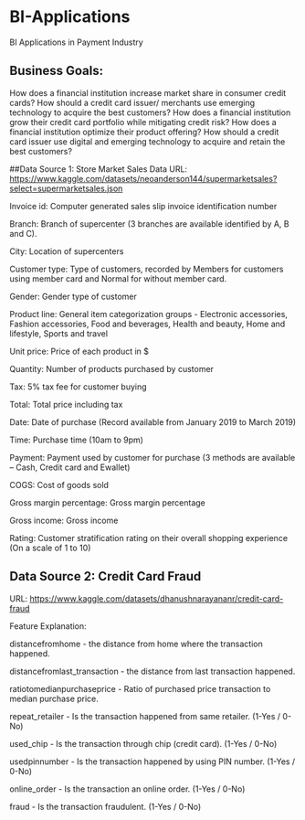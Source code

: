 # BI-Applications
BI Applications in Payment Industry
## Business Goals:
How does a financial institution increase market share in consumer credit cards?
How should a credit card issuer/ merchants use emerging technology to acquire the best customers?
How does a financial institution grow their credit card portfolio while mitigating credit risk?
How does a financial institution optimize their product offering? 
How should a credit card issuer use digital and emerging technology to acquire and retain the best customers?

##Data Source 1: Store Market Sales Data 
URL: https://www.kaggle.com/datasets/neoanderson144/supermarketsales?select=supermarketsales.json

Invoice id: Computer generated sales slip invoice identification number

Branch: Branch of supercenter (3 branches are available identified by A, B and C).

City: Location of supercenters

Customer type: Type of customers, recorded by Members for customers using member card and Normal for without member card.

Gender: Gender type of customer

Product line: General item categorization groups - Electronic accessories, Fashion accessories, Food and beverages, Health and beauty, Home and lifestyle, Sports and travel

Unit price: Price of each product in $

Quantity: Number of products purchased by customer

Tax: 5% tax fee for customer buying

Total: Total price including tax

Date: Date of purchase (Record available from January 2019 to March 2019)

Time: Purchase time (10am to 9pm)

Payment: Payment used by customer for purchase (3 methods are available – Cash, Credit card and Ewallet)

COGS: Cost of goods sold

Gross margin percentage: Gross margin percentage

Gross income: Gross income

Rating: Customer stratification rating on their overall shopping experience (On a scale of 1 to 10)

## Data Source 2: Credit Card Fraud
URL: https://www.kaggle.com/datasets/dhanushnarayananr/credit-card-fraud

Feature Explanation:

distancefromhome - the distance from home where the transaction happened.

distancefromlast_transaction - the distance from last transaction happened.

ratiotomedianpurchaseprice - Ratio of purchased price transaction to median purchase price.

repeat_retailer - Is the transaction happened from same retailer. (1-Yes / 0-No)

used_chip - Is the transaction through chip (credit card). (1-Yes / 0-No)

usedpinnumber - Is the transaction happened by using PIN number. (1-Yes / 0-No)

online_order - Is the transaction an online order. (1-Yes / 0-No)

fraud - Is the transaction fraudulent. (1-Yes / 0-No)
